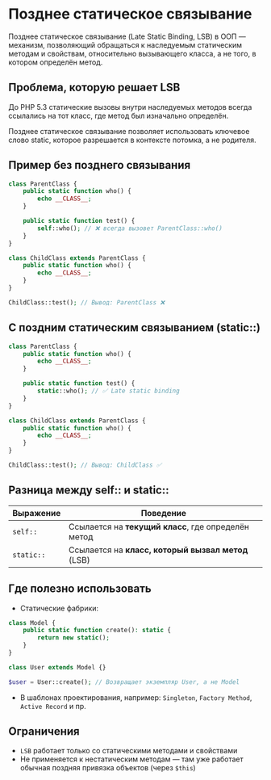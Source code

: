 # Позднее статическое связывание
Позднее статическое связывание (Late Static Binding, LSB) в ООП — механизм, позволяющий обращаться к наследуемым статическим методам и свойствам, относительно вызывающего класса, а не того, в котором определён метод.

## Проблема, которую решает LSB
До PHP 5.3 статические вызовы внутри наследуемых методов всегда ссылались на тот класс, где метод был изначально определён.

Позднее статическое связывание позволяет использовать ключевое слово static, которое разрешается в контексте потомка, а не родителя.


## Пример без позднего связывания
```php
class ParentClass {
    public static function who() {
        echo __CLASS__;
    }

    public static function test() {
        self::who(); // ❌ всегда вызовет ParentClass::who()
    }
}

class ChildClass extends ParentClass {
    public static function who() {
        echo __CLASS__;
    }
}

ChildClass::test(); // Вывод: ParentClass ❌
```

## С поздним статическим связыванием (static::)
```php
class ParentClass {
    public static function who() {
        echo __CLASS__;
    }

    public static function test() {
        static::who(); // ✅ Late static binding
    }
}

class ChildClass extends ParentClass {
    public static function who() {
        echo __CLASS__;
    }
}

ChildClass::test(); // Вывод: ChildClass ✅
```

## Разница между self:: и static::
| Выражение  | Поведение                                           |
| ---------- | --------------------------------------------------- |
| `self::`   | Ссылается на **текущий класс**, где определён метод |
| `static::` | Ссылается на **класс, который вызвал метод** (LSB)  |


## Где полезно использовать
- Статические фабрики:
```php
class Model {
    public static function create(): static {
        return new static();
    }
}

class User extends Model {}

$user = User::create(); // Возвращает экземпляр User, а не Model
```

- В шаблонах проектирования, например: `Singleton`, `Factory Method`, `Active Record` и пр.

## Ограничения
- `LSB` работает только со статическими методами и свойствами
- Не применяется к нестатическим методам — там уже работает обычная поздняя привязка объектов (через `$this`)
